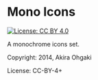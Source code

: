 # Mono Icons

[![License: CC BY 4.0](https://img.shields.io/badge/License-CC%20BY%204.0-lightgrey.svg)](https://creativecommons.org/licenses/by/4.0/)

A monochrome icons set.

Copyright: 2014, Akira Ohgaki

License: CC-BY-4+
